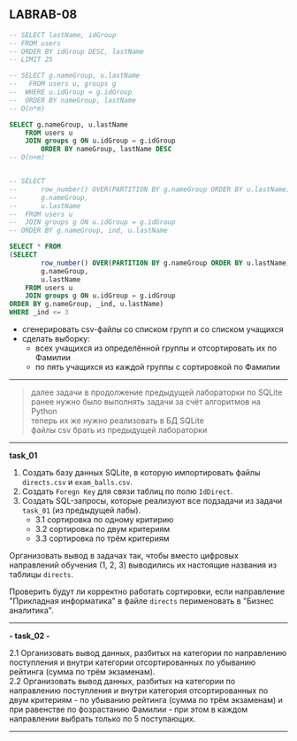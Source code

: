 ## LABRAB-08  

```sql
-- SELECT lastName, idGroup
-- FROM users
-- ORDER BY idGroup DESC, lastName 
-- LIMIT 25

-- SELECT g.nameGroup, u.lastName
--   FROM users u, groups g
--  WHERE u.idGroup = g.idGroup
--  ORDER BY nameGroup, lastName 
-- O(n*m)

SELECT g.nameGroup, u.lastName
	FROM users u 
	JOIN groups g ON u.idGroup = g.idGroup
		ORDER BY nameGroup, lastName DESC
-- O(n+m)


-- SELECT 
-- 		row_number() OVER(PARTITION BY g.nameGroup ORDER BY u.lastName) as ind,
-- 		g.nameGroup, 
-- 		u.lastName
-- 	FROM users u 
-- 	JOIN groups g ON u.idGroup = g.idGroup
-- ORDER BY g.nameGroup, ind, u.lastName

SELECT * FROM
(SELECT 
		row_number() OVER(PARTITION BY g.nameGroup ORDER BY u.lastName) as _ind,
		g.nameGroup, 
		u.lastName
	FROM users u 
	JOIN groups g ON u.idGroup = g.idGroup
ORDER BY g.nameGroup, _ind, u.lastName)
WHERE _ind <= 3
```


- сгенерировать csv-файлы со списком групп и со списком учащихся  
- сделать выборку:
  - всех учащихся из определённой группы и отсортировать их по Фамилии  
  - по пять учащихся из каждой группы с сортировкой по Фамилии  
  
---  
  
> далее задачи в продолжение предыдущей лабораторки по SQLite  
> ранее нужно было выполнять задачи за счёт алгоритмов на Python  
> теперь их же нужно реализовать в БД SQLite  
> файлы csv брать из предыдущей лабораторки  

---  

**task_01**  

1. Создать базу данных SQLite, в которую импортировать файлы `directs.csv` и `exam_balls.csv`.  
2. Создать `Foregn Key` для связи таблиц по полю `IdDirect`.  
3. Создать SQL-запросы, которые реализуют все подзадачи из задачи `task_01` (из предыдущей лабы).  
   - 3.1 сортировка по одному критирию  
   - 3.2 сортировка по двум критериям  
   - 3.3 сортировка по трём критериям  

Организовать вывод в задачах так, чтобы вместо цифровых направлений обучения (1, 2, 3) выводились их настоящие названия из таблицы `directs`.  

Проверить будут ли корректно работать сортировки, если направление "Прикладная информатика" в файле `directs` перименовать в "Бизнес аналитика".  

---  

**- task_02 -**  

2.1 Организовать вывод данных, разбитых на категории по направлению поступления и внутри категории отсортированных по убыванию рейтинга (сумма по трём экзаменам).  
2.2 Организовать вывод данных, разбитых на категории по направлению поступления и внутри категория отсортированных по двум критериям - по убыванию рейтинга (сумма по трём экзаменам) и при равенстве по фозрастанию Фамилии - при этом в каждом направлении выбрать только по 5 поступающих.  

---  
